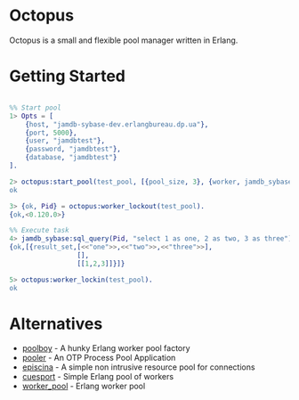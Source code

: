 Octopus
============

Octopus is a small and flexible pool manager written in Erlang.

Getting Started
===============

```erl

%% Start pool
1> Opts = [
    {host, "jamdb-sybase-dev.erlangbureau.dp.ua"},
    {port, 5000},
    {user, "jamdbtest"},
    {password, "jamdbtest"},
    {database, "jamdbtest"}
].

2> octopus:start_pool(test_pool, [{pool_size, 3}, {worker, jamdb_sybase}], [Opts]).
ok

3> {ok, Pid} = octopus:worker_lockout(test_pool).
{ok,<0.120.0>}

%% Execute task
4> jamdb_sybase:sql_query(Pid, "select 1 as one, 2 as two, 3 as three").
{ok,[{result_set,[<<"one">>,<<"two">>,<<"three">>],
                 [],
                 [[1,2,3]]}]}

5> octopus:worker_lockin(test_pool).
ok

```

Alternatives
============
* [poolboy](https://github.com/devinus/poolboy) - A hunky Erlang worker pool factory
* [pooler](https://github.com/seth/pooler) - An OTP Process Pool Application
* [episcina](https://github.com/erlware/episcina) - A simple non intrusive resource pool for connections
* [cuesport](https://github.com/goj/cuesport) - Simple Erlang pool of workers
* [worker_pool](https://github.com/inaka/worker_pool) - Erlang worker pool

